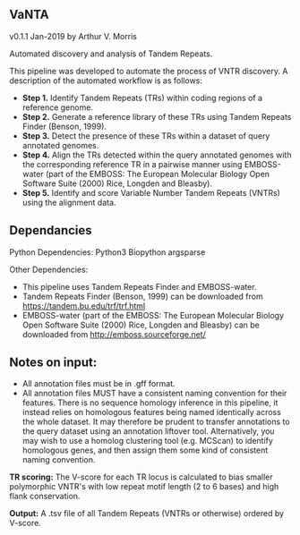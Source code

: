 VaNTA
-----
v0.1.1 Jan-2019 by Arthur V. Morris

Automated discovery and analysis of Tandem Repeats.

This pipeline was developed to automate the process of VNTR discovery. A description of the automated workflow is as follows:

- **Step 1.** Identify Tandem Repeats (TRs) within coding regions of a reference genome.
- **Step 2.** Generate a reference library of these TRs using Tandem Repeats Finder (Benson, 1999).
- **Step 3.** Detect the presence of these TRs within a dataset of query annotated genomes.
- **Step 4.** Align the TRs detected within the query annotated genomes with the corresponding reference TR in a pairwise  manner using EMBOSS-water (part of the EMBOSS: The European Molecular Biology Open Software Suite (2000) Rice, Longden and Bleasby).
- **Step 5.** Identify and score Variable Number Tandem Repeats (VNTRs) using the alignment data.

Dependancies
---------------------
Python Dependencies:
Python3
Biopython
argsparse

Other Dependencies:
- This pipeline uses Tandem Repeats Finder and EMBOSS-water.
- Tandem Repeats Finder (Benson, 1999) can be downloaded from https://tandem.bu.edu/trf/trf.html
- EMBOSS-water (part of the EMBOSS: The European Molecular Biology Open Software Suite (2000) Rice, Longden and Bleasby) can be downloaded from http://emboss.sourceforge.net/
    
Notes on input:
---------------
- All annotation files must be in .gff format.
- All annotation files MUST have a consistent naming convention for their features. There is no sequence homology inference in this pipeline, it instead relies on homologous features being named identically across the whole dataset. It may therefore be prudent to transfer annotations to the query dataset using an annotation liftover tool. Alternatively, you may wish to use a homolog clustering tool (e.g. MCScan) to identify homologous genes, and then assign them some kind of consistent naming convention.

**TR scoring:**
The V-score for each TR locus is calculated to bias smaller polymorphic VNTR's with low repeat motif length (2 to 6 bases) and high flank conservation.

**Output:**
A .tsv file of all Tandem Repeats (VNTRs or otherwise) ordered by V-score.
